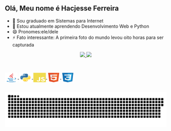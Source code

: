 ## Olá, Meu nome é Hacjesse Ferreira

- 🔭 Sou graduado em Sistemas para Internet
- 🌱 Estou atualmente aprendendo Desenvolvimento Web e Python
- 😄 Pronomes:ele/dele
- ⚡ Fato interessante: A primeira foto do mundo levou oito horas para ser capturada
<div align="center">
  <a href="https://github.com/Hacjesse">
  <img height="180em" src="https://github-readme-stats.vercel.app/api?username=Hacjesse&show_icons=true&theme=dracula&include_all_commits=true&count_private=true"/>
  <img height="180em" src="https://github-readme-stats.vercel.app/api/top-langs/?username=Hacjesse&layout=compact&langs_count=7&theme=dracula"/>
</div>

##
<div style="display: inline_block"><br>
  <img align="center" alt="Hac-Java" height="30" width="40" src="https://raw.githubusercontent.com/devicons/devicon/master/icons/java/java-original.svg">
  <img align="center" alt="Hac-Python" height="30" width="40" src="https://raw.githubusercontent.com/devicons/devicon/master/icons/python/python-original.svg">
  <img align="center" alt="Hac-Js" height="30" width="40" src="https://raw.githubusercontent.com/devicons/devicon/master/icons/javascript/javascript-plain.svg">
  <img align="center" alt="Hac-HTML" height="30" width="40" src="https://raw.githubusercontent.com/devicons/devicon/master/icons/html5/html5-original.svg">
  <img align="center" alt="Hac-CSS" height="30" width="40" src="https://raw.githubusercontent.com/devicons/devicon/master/icons/css3/css3-original.svg">
</div>

##

![Snake animation](https://github.com/Hacjesse/Hacjesse/blob/output/github-contribution-grid-snake.svg)
